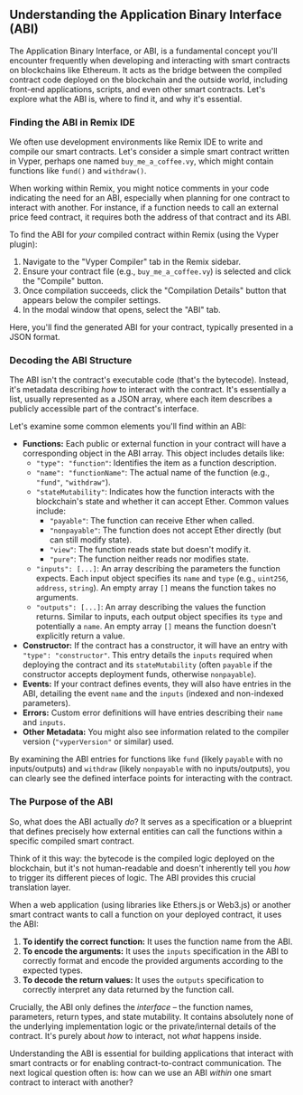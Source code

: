 ## Understanding the Application Binary Interface (ABI)

The Application Binary Interface, or ABI, is a fundamental concept you'll encounter frequently when developing and interacting with smart contracts on blockchains like Ethereum. It acts as the bridge between the compiled contract code deployed on the blockchain and the outside world, including front-end applications, scripts, and even other smart contracts. Let's explore what the ABI is, where to find it, and why it's essential.

### Finding the ABI in Remix IDE

We often use development environments like Remix IDE to write and compile our smart contracts. Let's consider a simple smart contract written in Vyper, perhaps one named `buy_me_a_coffee.vy`, which might contain functions like `fund()` and `withdraw()`.

When working within Remix, you might notice comments in your code indicating the need for an ABI, especially when planning for one contract to interact with another. For instance, if a function needs to call an external price feed contract, it requires both the address of that contract and its ABI.

To find the ABI for *your* compiled contract within Remix (using the Vyper plugin):

1.  Navigate to the "Vyper Compiler" tab in the Remix sidebar.
2.  Ensure your contract file (e.g., `buy_me_a_coffee.vy`) is selected and click the "Compile" button.
3.  Once compilation succeeds, click the "Compilation Details" button that appears below the compiler settings.
4.  In the modal window that opens, select the "ABI" tab.

Here, you'll find the generated ABI for your contract, typically presented in a JSON format.

### Decoding the ABI Structure

The ABI isn't the contract's executable code (that's the bytecode). Instead, it's metadata describing *how* to interact with the contract. It's essentially a list, usually represented as a JSON array, where each item describes a publicly accessible part of the contract's interface.

Let's examine some common elements you'll find within an ABI:

*   **Functions:** Each public or external function in your contract will have a corresponding object in the ABI array. This object includes details like:
    *   `"type": "function"`: Identifies the item as a function description.
    *   `"name": "functionName"`: The actual name of the function (e.g., `"fund"`, `"withdraw"`).
    *   `"stateMutability"`: Indicates how the function interacts with the blockchain's state and whether it can accept Ether. Common values include:
        *   `"payable"`: The function can receive Ether when called.
        *   `"nonpayable"`: The function does not accept Ether directly (but can still modify state).
        *   `"view"`: The function reads state but doesn't modify it.
        *   `"pure"`: The function neither reads nor modifies state.
    *   `"inputs": [...]`: An array describing the parameters the function expects. Each input object specifies its `name` and `type` (e.g., `uint256`, `address`, `string`). An empty array `[]` means the function takes no arguments.
    *   `"outputs": [...]`: An array describing the values the function returns. Similar to inputs, each output object specifies its `type` and potentially a `name`. An empty array `[]` means the function doesn't explicitly return a value.
*   **Constructor:** If the contract has a constructor, it will have an entry with `"type": "constructor"`. This entry details the `inputs` required when deploying the contract and its `stateMutability` (often `payable` if the constructor accepts deployment funds, otherwise `nonpayable`).
*   **Events:** If your contract defines events, they will also have entries in the ABI, detailing the event `name` and the `inputs` (indexed and non-indexed parameters).
*   **Errors:** Custom error definitions will have entries describing their `name` and `inputs`.
*   **Other Metadata:** You might also see information related to the compiler version (`"vyperVersion"` or similar) used.

By examining the ABI entries for functions like `fund` (likely `payable` with no inputs/outputs) and `withdraw` (likely `nonpayable` with no inputs/outputs), you can clearly see the defined interface points for interacting with the contract.

### The Purpose of the ABI

So, what does the ABI actually *do*? It serves as a specification or a blueprint that defines precisely how external entities can call the functions within a specific compiled smart contract.

Think of it this way: the bytecode is the compiled logic deployed on the blockchain, but it's not human-readable and doesn't inherently tell you *how* to trigger its different pieces of logic. The ABI provides this crucial translation layer.

When a web application (using libraries like Ethers.js or Web3.js) or another smart contract wants to call a function on your deployed contract, it uses the ABI:

1.  **To identify the correct function:** It uses the function name from the ABI.
2.  **To encode the arguments:** It uses the `inputs` specification in the ABI to correctly format and encode the provided arguments according to the expected types.
3.  **To decode the return values:** It uses the `outputs` specification to correctly interpret any data returned by the function call.

Crucially, the ABI only defines the *interface* – the function names, parameters, return types, and state mutability. It contains absolutely none of the underlying implementation logic or the private/internal details of the contract. It's purely about *how* to interact, not *what* happens inside.

Understanding the ABI is essential for building applications that interact with smart contracts or for enabling contract-to-contract communication. The next logical question often is: how can we use an ABI *within* one smart contract to interact with another?